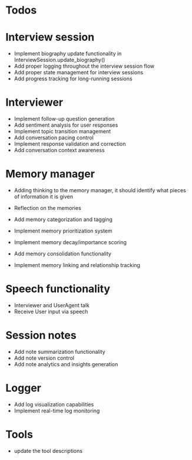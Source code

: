 # Todos


# Interview session

- Implement biography update functionality in InterviewSession.update_biography()
- Add proper logging throughout the interview session flow
- Add proper state management for interview sessions
- Add progress tracking for long-running sessions

# Interviewer

- Implement follow-up question generation
- Add sentiment analysis for user responses
- Implement topic transition management
- Add conversation pacing control
- Implement response validation and correction
- Add conversation context awareness

# Memory manager
- Adding thinking to the memory manager, it should identify what pieces of information it is given
- Reflection on the memories

- Add memory categorization and tagging
- Implement memory prioritization system
- Implement memory decay/importance scoring
- Add memory consolidation functionality
- Implement memory linking and relationship tracking

# Speech functionality

- Interviewer and UserAgent talk
- Receive User input via speech

# Session notes

- Add note summarization functionality
- Add note version control
- Add note analytics and insights generation

# Logger

- Add log visualization capabilities
- Implement real-time log monitoring

# Tools
- update the tool descriptions
